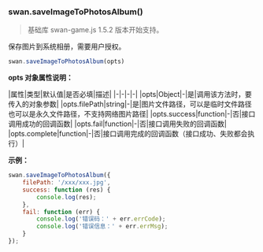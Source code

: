 ### swan.saveImageToPhotosAlbum()

> 基础库 swan-game.js 1.5.2 版本开始支持。

保存图片到系统相册，需要用户授权。

```js
swan.saveImageToPhotosAlbum(opts)
```

**opts 对象属性说明：**

|属性|类型|默认值|是否必填|描述|
|-|-|-|-|
|opts|Object|-|是|调用该方法时，要传入的对象参数|
|opts.filePath|string|-|是|图片文件路径，可以是临时文件路径也可以是永久文件路径，不支持网络图片路径|
|opts.success|function|-|否|接口调用成功的回调函数|
|opts.fail|function|-|否|接口调用失败的回调函数|
|opts.complete|function|-|否|接口调用完成的回调函数（接口成功、失败都会执行）|

**示例：**

```js
swan.saveImageToPhotosAlbum({
    filePath: '/xxx/xxx.jpg',
    success: function (res) {
        console.log(res);
    },
    fail: function (err) {
        console.log('错误码：' + err.errCode);
        console.log('错误信息：' + err.errMsg);
    }
});
```